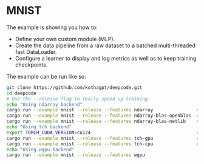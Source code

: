 # MNIST

The example is showing you how to:

- Define your own custom module (MLP).
- Create the data pipeline from a raw dataset to a batched multi-threaded fast DataLoader.
- Configure a learner to display and log metrics as well as to keep training checkpoints.

The example can be run like so:

```bash
git clone https://github.com/kothagpt/deepcode.git
cd deepcode
# Use the --release flag to really speed up training.
echo "Using ndarray backend"
cargo run --example mnist --release --features ndarray                # CPU NdArray Backend - f32 - single thread
cargo run --example mnist --release --features ndarray-blas-openblas  # CPU NdArray Backend - f32 - blas with openblas
cargo run --example mnist --release --features ndarray-blas-netlib    # CPU NdArray Backend - f32 - blas with netlib
echo "Using tch backend"
export TORCH_CUDA_VERSION=cu124                                       # Set the cuda version
cargo run --example mnist --release --features tch-gpu                # GPU Tch Backend - f32
cargo run --example mnist --release --features tch-cpu                # CPU Tch Backend - f32
echo "Using wgpu backend"
cargo run --example mnist --release --features wgpu
```
